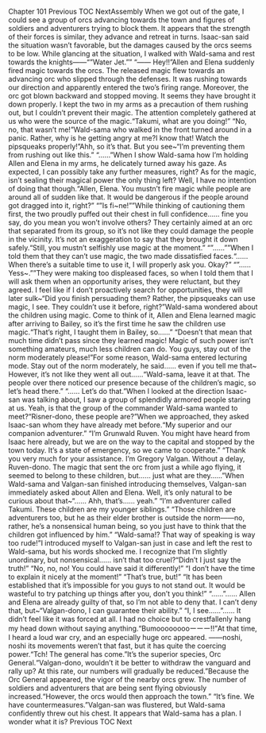 Chapter 101 Previous TOC NextAssembly When we got out of the gate, I could see a group of orcs advancing towards the town and figures of soldiers and adventurers trying to block them. It appears that the strength of their forces is similar, they advance and retreat in turns. Isaac-san said the situation wasn’t favorable, but the damages caused by the orcs seems to be low. While glancing at the situation, I walked with Wald-sama and rest towards the knights――“”Water Jet.”” “―― Hey!!”Allen and Elena suddenly fired magic towards the orcs. The released magic flew towards an advancing orc who slipped through the defenses. It was rushing towards our direction and apparently entered the two’s firing range. Moreover, the orc got blown backward and stopped moving. It seems they have brought it down properly. I kept the two in my arms as a precaution of them rushing out, but I couldn’t prevent their magic. The attention completely gathered at us who were the source of the magic.“Takumi, what are you doing!” “No, no, that wasn’t me!”Wald-sama who walked in the front turned around in a panic. Rather, why is he getting angry at me?I know that! Watch the pipsqueaks properly!”Ahh, so it’s that. But you see~“I’m preventing them from rushing out like this.” “……”When I show Wald-sama how I’m holding Allen and Elena in my arms, he delicately turned away his gaze. As expected, I can possibly take any further measures, right? As for the magic, isn’t sealing their magical power the only thing left? Well, I have no intention of doing that though.“Allen, Elena. You mustn’t fire magic while people are around all of sudden like that. It would be dangerous if the people around got dragged into it, right?” “”Is fi~ne!””While thinking of cautioning them first, the two proudly puffed out their chest in full confidence…… fine you say, do you mean you won’t involve others? They certainly aimed at an orc that separated from its group, so it’s not like they could damage the people in the vicinity. It’s not an exaggeration to say that they brought it down safely.“Still, you mustn’t selfishly use magic at the moment.” “”……””When I told them that they can’t use magic, the two made dissatisfied faces.“…… When there’s a suitable time to use it, I will properly ask you. Okay?” “”…… Yess~.””They were making too displeased faces, so when I told them that I will ask them when an opportunity arises, they were reluctant, but they agreed. I feel like if I don’t proactively search for opportunities, they will later sulk~“Did you finish persuading them? Rather, the pipsqueaks can use magic, I see. They couldn’t use it before, right?”Wald-sama wondered about the children using magic. Come to think of it, Allen and Elena learned magic after arriving to Bailey, so it’s the first time he saw the children use magic.“That’s right, I taught them in Bailey, so……” “Doesn’t that mean that much time didn’t pass since they learned magic! Magic of such power isn’t something amateurs, much less children can do. You guys, stay out of the norm moderately please!”For some reason, Wald-sama entered lecturing mode. Stay out of the norm moderately, he said…… even if you tell me that~ However, it’s not like they went all out……“Wald-sama, leave it at that. The people over there noticed our presence because of the children’s magic, so let’s head there.” “…… Let’s do that.”When I looked at the direction Isaac-san was talking about, I saw a group of splendidly armored people staring at us. Yeah, is that the group of the commander Wald-sama wanted to meet?“Risner-dono, these people are?”When we approached, they asked Isaac-san whom they have already met before.“My superior and our companion adventurer.” “I’m Grunwald Ruven. You might have heard from Isaac here already, but we are on the way to the capital and stopped by the town today. It’s a state of emergency, so we came to cooperate.” “Thank you very much for your assistance. I’m Gregory Valgan. Without a delay, Ruven-dono. The magic that sent the orc from just a while ago flying, it seemed to belong to these children, but…… just what are they……”When Wald-sama and Valgan-san finished introducing themselves, Valgan-san immediately asked about Allen and Elena. Well, it’s only natural to be curious about that~“…… Ahh, that’s…… yeah.” “I’m adventurer called Takumi. These children are my younger siblings.” “Those children are adventurers too, but he as their elder brother is outside the norm――no, rather, he’s a nonsensical human being, so you just have to think that the children got influenced by him.” “Wald-sama!? That way of speaking is way too rude!”I introduced myself to Valgan-san just in case and left the rest to Wald-sama, but his words shocked me. I recognize that I’m slightly unordinary, but nonsensical…… isn’t that too cruel?“Didn’t I just say the truth!” “No, no, no! You could have said it differently!” “I don’t have the time to explain it nicely at the moment!” “That’s true, but!” “It has been established that it’s impossible for you guys to not stand out. It would be wasteful to try patching up things after you, don’t you think!” “……”…… Allen and Elena are already guilty of that, so I’m not able to deny that. I can’t deny that, but~“Valgan-dono, I can guarantee their ability.” “I, I see……”…… It didn’t feel like it was forced at all. I had no choice but to crestfallenly hang my head down without saying anything.“Bumooooooooーーー!!”At that time, I heard a loud war cry, and an especially huge orc appeared. ――noshi, noshi its movements weren’t that fast, but it has quite the coercing power.“Tch! The general has come.”It’s the superior species, Orc General.“Valgan-dono, wouldn’t it be better to withdraw the vanguard and rally up? At this rate, our numbers will gradually be reduced.”Because the Orc General appeared, the vigor of the nearby orcs grew. The number of soldiers and adventurers that are being sent flying obviously increased.“However, the orcs would then approach the town.” “It’s fine. We have countermeasures.”Valgan-san was flustered, but Wald-sama confidently threw out his chest. It appears that Wald-sama has a plan. I wonder what it is? Previous TOC Next